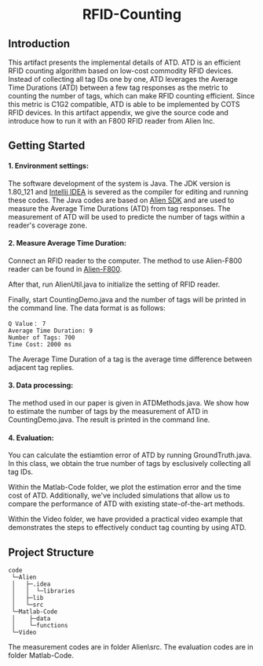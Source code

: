  
<h1 align="center">RFID-Counting</h1>
 
 
## Introduction
This artifact presents the implemental details of ATD. ATD is an efficient RFID counting algorithm based on low-cost commodity RFID devices. Instead of collecting all tag IDs one by one, ATD leverages the Average Time Durations (ATD) between a few tag responses as the metric to counting the number of tags, which can make RFID counting efficient. Since this metric is C1G2 compatible, ATD is able to be implemented by COTS RFID devices. In this artifact appendix, we give the source code and introduce how to run it with an F800 RFID reader from Alien Inc.
 
## Getting Started
#### 1. Environment settings:
The software development of the system is Java. The JDK version is 1.80\_121 and [Intellij IDEA](https://www.jetbrains.com/idea/) is severed as the compiler for editing and running these codes. The Java codes are based on [Alien SDK](https://www.alientechnology.com/products/readers/alr-f800/) and are used to measure the Average Time Durations (ATD) from tag responses. The measurement of ATD will be used to predicte the number of tags within a reader's coverage zone.

#### 2. Measure Average Time Duration:
Connect an RFID reader to the computer. The method to use Alien-F800 reader can be found in [Alien-F800](https://www.alientechnology.com/products/readers/alr-f800/).

After that, run AlienUtil.java to initialize the setting of RFID reader. 

Finally, start CountingDemo.java and the number of tags will be printed in the command line. The data format is as follows:

    Q Value： 7
    Average Time Duration: 9
    Number of Tags: 700
    Time Cost: 2000 ms

The Average Time Duration of a tag is the average time difference between adjacent tag replies.
 
#### 3. Data processing:
The method used in our paper is given in ATDMethods.java. We show how to estimate the number of tags by the measurement of ATD in CountingDemo.java. The result is printed in the command line.
 
#### 4. Evaluation:
You can calculate the estiamtion error of ATD by running GroundTruth.java. In this class, we obtain the true number of tags by esclusively collecting all tag IDs.

Within the Matlab-Code folder, we plot the estimation error and the time cost of ATD. Additionally, we've included simulations that allow us to compare the performance of ATD with existing state-of-the-art methods.

Within the Video folder, we have provided a practical video example that demonstrates the steps to effectively conduct tag counting by using ATD.
 
## Project Structure 
    code
     └─Alien
     │   ├─.idea
     │   │  └─libraries  
     │   ├─lib
     │   └─src
     └─Matlab-Code
     │    ├─data
     │    └─functions
     └─Video

The measurement codes are in folder Alien\src. The evaluation codes are in folder Matlab-Code.
